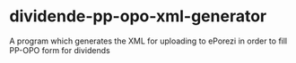 # dividende-pp-opo-xml-generator
A program which generates the XML for uploading to ePorezi in order to fill PP-OPO form for dividends
